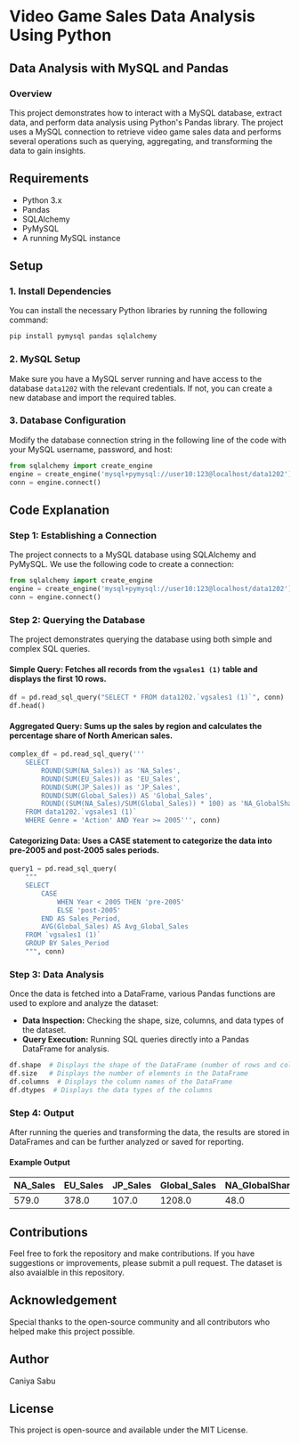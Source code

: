# Video Game Sales Data Analysis Using Python

## Data Analysis with MySQL and Pandas

### Overview

This project demonstrates how to interact with a MySQL database, extract data, and perform data analysis using Python's Pandas library. The project uses a MySQL connection to retrieve video game sales data and performs several operations such as querying, aggregating, and transforming the data to gain insights.

## Requirements

- Python 3.x
- Pandas
- SQLAlchemy
- PyMySQL
- A running MySQL instance

## Setup

### 1. Install Dependencies

You can install the necessary Python libraries by running the following command:

```bash
pip install pymysql pandas sqlalchemy
```

### 2. MySQL Setup

Make sure you have a MySQL server running and have access to the database `data1202` with the relevant credentials. If not, you can create a new database and import the required tables.

### 3. Database Configuration

Modify the database connection string in the following line of the code with your MySQL username, password, and host:

```python
from sqlalchemy import create_engine
engine = create_engine('mysql+pymysql://user10:123@localhost/data1202')
conn = engine.connect()
```

## Code Explanation

### Step 1: Establishing a Connection

The project connects to a MySQL database using SQLAlchemy and PyMySQL. We use the following code to create a connection:

```python
from sqlalchemy import create_engine
engine = create_engine('mysql+pymysql://user10:123@localhost/data1202')
conn = engine.connect()
```

### Step 2: Querying the Database

The project demonstrates querying the database using both simple and complex SQL queries.

#### Simple Query: Fetches all records from the `vgsales1 (1)` table and displays the first 10 rows.

```python
df = pd.read_sql_query("SELECT * FROM data1202.`vgsales1 (1)`", conn)
df.head()
```

#### Aggregated Query: Sums up the sales by region and calculates the percentage share of North American sales.

```python
complex_df = pd.read_sql_query('''
    SELECT
        ROUND(SUM(NA_Sales)) as 'NA_Sales',
        ROUND(SUM(EU_Sales)) as 'EU_Sales',
        ROUND(SUM(JP_Sales)) as 'JP_Sales',
        ROUND(SUM(Global_Sales)) AS 'Global_Sales',
        ROUND((SUM(NA_Sales)/SUM(Global_Sales)) * 100) as 'NA_GlobalShare'
    FROM data1202.`vgsales1 (1)`
    WHERE Genre = 'Action' AND Year >= 2005''', conn)
```

#### Categorizing Data: Uses a CASE statement to categorize the data into pre-2005 and post-2005 sales periods.

```python
query1 = pd.read_sql_query(
    """
    SELECT 
        CASE 
            WHEN Year < 2005 THEN 'pre-2005'
            ELSE 'post-2005'
        END AS Sales_Period,
        AVG(Global_Sales) AS Avg_Global_Sales
    FROM `vgsales1 (1)`
    GROUP BY Sales_Period
    """, conn)
```

### Step 3: Data Analysis

Once the data is fetched into a DataFrame, various Pandas functions are used to explore and analyze the dataset:

- **Data Inspection:** Checking the shape, size, columns, and data types of the dataset.
- **Query Execution:** Running SQL queries directly into a Pandas DataFrame for analysis.

```python
df.shape  # Displays the shape of the DataFrame (number of rows and columns)
df.size   # Displays the number of elements in the DataFrame
df.columns  # Displays the column names of the DataFrame
df.dtypes  # Displays the data types of the columns
```

### Step 4: Output

After running the queries and transforming the data, the results are stored in DataFrames and can be further analyzed or saved for reporting.

#### Example Output

| NA_Sales | EU_Sales | JP_Sales | Global_Sales | NA_GlobalShare |
|----------|---------|---------|--------------|---------------|
| 579.0    | 378.0   | 107.0   | 1208.0       | 48.0          |

## Contributions

Feel free to fork the repository and make contributions. If you have suggestions or improvements, please submit a pull request.
The dataset is also avaialble in this repository.

## Acknowledgement

Special thanks to the open-source community and all contributors who helped make this project possible.

## Author

Caniya Sabu

## License

This project is open-source and available under the MIT License.

